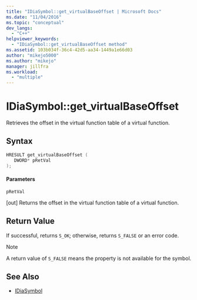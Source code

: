```yaml
---
title: "IDiaSymbol::get_virtualBaseOffset | Microsoft Docs"
ms.date: "11/04/2016"
ms.topic: "conceptual"
dev_langs:
  - "C++"
helpviewer_keywords:
  - "IDiaSymbol::get_virtualBaseOffset method"
ms.assetid: 103b034f-36c4-42d5-aa34-1449a1e66d03
author: "mikejo5000"
ms.author: "mikejo"
manager: jillfra
ms.workload:
  - "multiple"
---
```

# IDiaSymbol::get_virtualBaseOffset
Retrieves the offset in the virtual function table of a virtual function.

## Syntax

```C++
HRESULT get_virtualBaseOffset ( 
   DWORD* pRetVal
);
```

#### Parameters
 `pRetVal`

[out] Returns the offset in the virtual function table of a virtual function.

## Return Value
 If successful, returns `S_OK`; otherwise, returns `S_FALSE` or an error code.

> [!NOTE]
>  A return value of `S_FALSE` means the property is not available for the symbol.

## See Also
- [IDiaSymbol](../../debugger/debug-interface-access/idiasymbol.md)